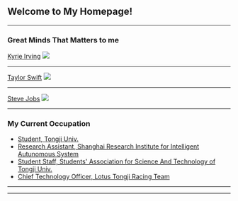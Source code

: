 ## Welcome to My Homepage!

---

### Great Minds That Matters to me

[Kyrie Irving](/sample_page)
<img src="Kyrie_Irving.jpg?raw=true"/>

---
[Taylor Swift](/pdf/sample_presentation.pdf)
<img src="Taylor_Swift.jpg?raw=true"/>

---
[Steve Jobs](http://example.com/)
<img src="Steve_Jobs.jpg?raw=true"/>

---

### My Current Occupation

- [Student, Tongji Univ.](https://www.tongji.edu.cn/)
- [Research Assistant, Shanghai Research Institute for Intelligent Autunomous System ](https://srias.tongji.edu.cn/main.htm)
- [Student Staff, Students' Association for Science And Technology of Tongji Univ.]((https://www.tongji.edu.cn/))
- [Chief Technology Officer, Lotus Tongji Racing Team](http://www.tjuracing.com/)


---




---

<!-- Remove above link if you don't want to attibute -->

